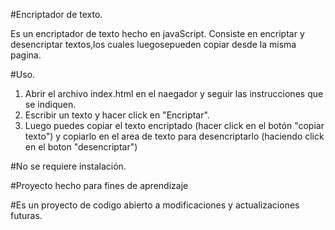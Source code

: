 #Encriptador de texto.

Es un encriptador de texto hecho en javaScript. Consiste en encriptar y desencriptar textos,los cuales luegosepueden copiar desde la misma pagina.

#Uso.

1. Abrir el archivo index.html en el naegador y seguir las instrucciones que se indiquen.
2. Escribir un texto y hacer click en "Encriptar". 
3. Luego puedes copiar el texto encriptado (hacer click en el botón "copiar texto") y copiarlo en el area de texto para desencriptarlo (haciendo click en el boton "desencriptar")

#No se requiere instalación.

#Proyecto hecho para fines de aprendizaje

#Es un proyecto de codigo abierto a modificaciones y actualizaciones futuras.

